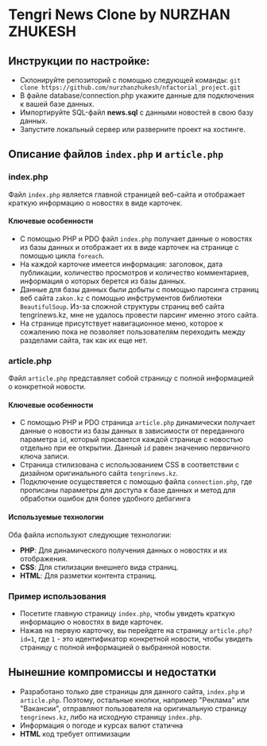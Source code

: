 # Tengri News Clone by NURZHAN ZHUKESH
## Инструкции по настройке:
- Склонируйте репозиторий с помощью следующей команды: `git clone https://github.com/nurzhanzhukesh/nfactorial_project.git`
- В файле database/connection.php укажите данные для подключения к вашей базе данных.
- Импортируйте SQL-файл **news.sql** с данными новостей в свою базу данных.
- Запустите локальный сервер или разверните проект на хостинге.
## Описание файлов `index.php` и `article.php`
### index.php
Файл `index.php` является главной страницей веб-сайта и отображает краткую информацию о новостях в виде карточек.
#### Ключевые особенности
- С помощью PHP и PDO файл `index.php` получает данные о новостях из базы данных и отображает их в виде карточек на странице с помощью цикла `foreach`.
- На каждой карточке имеется информация: заголовок, дата публикации, количество просмотров и количество комментариев, информация о которых берется из базы данных.
- Данные для базы данных были добыты с помощью парсинга страниц веб сайта `zakon.kz` с помощью инфструментов библиотеки `BeautifulSoup`. Из-за сложной структуры страниц веб сайта tengrinews.kz, мне не удалось провести парсинг именно этого сайта.
- На странице присутствует навигационное меню, которое к сожалению пока не позволяет пользователям переходить между разделами сайта, так как их еще нет.
### article.php
Файл `article.php` представляет собой страницу с полной информацией о конкретной новости.
#### Ключевые особенности
- С помощью PHP и PDO страница `article.php` динамически получает данные о новости из базы данных в зависимости от переданного параметра `id`, который присвается каждой странице с новостью отдельно при ее открытии. Данный `id` равен значению первичного ключа записи.
- Страница стилизована с использованием CSS в соответствии с дизайном оригинального сайта `tengrinews.kz`.
- Подключение осуществяется с помощью файла `connection.php`, где прописаны параметры для доступа к базе данных и метод для обработки ошибок для более удобного дебагинга
#### Используемые технологии
Оба файла используют следующие технологии:
- **PHP**: Для динамического получения данных о новостях и их отображения.
- **CSS**: Для стилизации внешнего вида страниц.
- **HTML**: Для разметки контента страниц.
### Пример использования
- Посетите главную страницу `index.php`, чтобы увидеть краткую информацию о новостях в виде карточек.
- Нажав на первую карточку, вы перейдете на страницу `article.php?id=1`, где `1` - это идентификатор конкретной новости, чтобы увидеть страницу с полной информацией о выбранной новости.
## Нынешние компромиссы и недостатки
- Разработано только две страницы для данного сайта, `index.php` и `article.php`. Поэтому, остальные кнопки, например "Реклама" или "Вакансии", отправляют пользователя на оригинальную страницу `tengrinews.kz`, либо на исходную страницу `index.php`.
- Информация о погоде и курсах валют статична
- **HTML** код требует оптимизации

